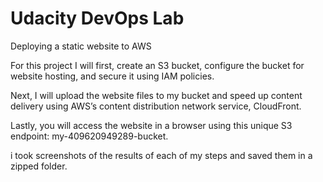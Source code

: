 # Udacity DevOps Lab

Deploying a static website to AWS 

For this project I will first, create an S3 bucket, configure the bucket for website hosting, and secure it using IAM policies.

Next, I will upload the website files to my bucket and speed up content delivery using AWS’s content distribution network service, CloudFront.

Lastly, you will access the website in a browser using this unique S3 endpoint: my-409620949289-bucket.

i took screenshots of the results of each of my steps and saved them in a zipped folder.
